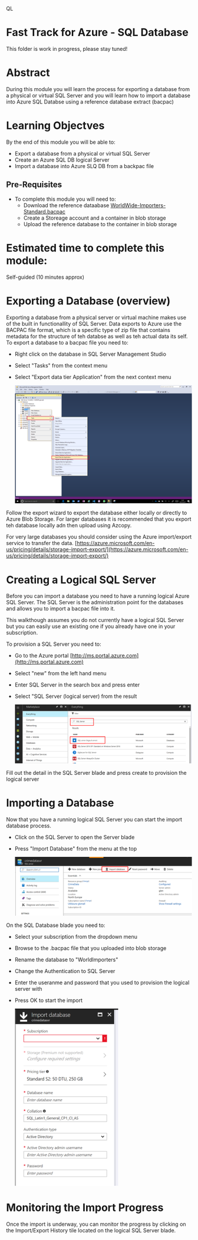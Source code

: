 QL
# Fast Track for Azure - SQL Database

This folder is work in progress, please stay tuned! 

# Abstract

During this module you will learn the process for exporting a database from a physical or virtual SQL Server and you will learn how to import a database into Azure SQL Databse using a reference database extract (bacpac)

# Learning Objectves

By the end of this module you will be able to:

* Export a database from a physical or virtual SQL Server
* Create an Azure SQL DB logical Server
* Import a database into Azure SLQ DB from a backpac file

## Pre-Requisites

* To complete this module you will need to:
    * Download the reference dataabase [WorldWide-Importers-Standard.bacpac](https://github.com/Microsoft/sql-server-samples/releases/download/wide-world-importers-v1.0/WideWorldImporters-Standard.bacpac)
    * Create a Storeage account and a container in blob storage
    * Upload the reference database to the container in blob storage

# Estimated time to complete this module:
Self-guided (10 minutes approx)

# Exporting a Database (overview)

Exporting a database from a physical server or virtual machine makes use of the built in functionallity of SQL Server.  Data exports to Azure use the BACPAC file format, which is a specific type of zip file that contains metadata for the structure of teh databse as well as teh actual data its self.  To export a database to a bacpac file you need to:

* Right click on the database in SQL Server Management Studio
* Select "Tasks" from the context menu
* Select "Export data tier Application" from the next context menu

    ![Screenshot](/Images/SQLDB-exportdb.png)

Follow the export wizard to export the database either locally or directly to Azure Blob Storage.  For larger databases it is recommended that you export teh database locally adn then upload using Azcopy.  

For very large databases you should consider using the Azure import/export service to transfer the data. [https://azure.microsoft.com/en-us/pricing/details/storage-import-export/](https://azure.microsoft.com/en-us/pricing/details/storage-import-export/)
    
# Creating a Logical SQL Server

Before you can import a database you need to have a running logical Azure SQL Server.  The SQL Server is the administration point for the databases and allows you to import a bacpac file into it.  

This walkthough assumes you do not currently have a logical SQL Server but you can easily use an existing one if you already have one in your subscription.

To provision a SQL Server you need to:

* Go to the Azure portal [http://ms.portal.azure.com](http://ms.portal.azure.com)
* Select "new" from the left hand menu
* Enter SQL Server in the search box and press enter
* Select "SQL Server (logical server) from the result

    ![Screenshot](/Images/SQLDB-New-SQLDB-Server.PNG)

Fill out the detail in the SQL Server blade and press create to provision the logical server

# Importing a Database

Now that you have a running logical SQL Server you can start the import database process. 

* Click on the SQL Server to open the Server blade
* Press "Import Database" from the menu at the top

    ![Screenshot](/Images/SQLDB-Import-SQLDB.PNG)

On the SQL Database blade you need to:

* Select your subscription from the dropdown menu
* Browse to the .bacpac file that you uploaded into blob storage
* Rename the database to "WorldImporters"
* Change the Authentication to SQL Server
* Enter the useranme and password that you used to provision the logical server with
* Press OK to start the import

    ![Screenshot](/Images/SQLDB-Import-DB-Options.PNG)

# Monitoring the Import Progress

Once the import is underway, you can monitor the progress by clicking on the Import/Export History tile located on the logical SQL Server blade.



